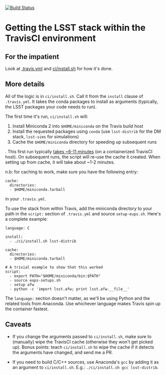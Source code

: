 [![Build Status](https://travis-ci.org/mjuric/lsst-travis-demo.svg?branch=master)](https://travis-ci.org/mjuric/lsst-travis-demo)

# Getting the LSST stack within the TravisCI environment

## For the impatient

Look at [.travis.yml](.travis.yml) and [ci/install.sh](ci/install.sh) for how it's done.

## More details

All of the logic is in `ci/install.sh`. Call it from the `install` clause of
`.travis.yml`.  It takes the conda packages to install as arguments
(typically, the LSST packages your code needs to run).

The first time it's run, `ci/install.sh` will:

 1. Install Miniconda 2 into `$HOME/miniconda` on the Travis build host
 1. Install the requested packages using `conda` (use `lsst-distrib` for the DM stack, `lsst-sims` for simulations)
 1. Cache the `$HOME/miniconda` directory for speeding up subsequent runs

. This first run typically [takes ~6-11 minutes](https://travis-ci.org/mjuric/lsst-travis-demo)
(on a containerized TravisCI host).  On subsequent runs, the script will
re-use the cache it created.  When setting up from cache, it will take about
~1-2 minutes.

n.b: for caching to work, make sure you have the following entry:
```
cache:
  directories:
  - $HOME/miniconda.tarball
```
in your `.travis.yml`. 

To use the stack from within Travis, add the miniconda directory to your path in the
`script:` section of `.travis.yml` and source `setup-eups.sh`. Here's a complete example:
```
language: C

install:
  - ./ci/install.sh lsst-distrib

cache:
  directories:
  - $HOME/miniconda.tarball

# A trivial example to show that this worked
script:
  - export PATH="$HOME/miniconda/bin:$PATH"
  - source eups-setups.sh
  - setup afw
  - python -c 'import lsst.afw; print lsst.afw.__file__'
```

The `language:` section doesn't matter, as we'll be using Python and the
related tools from Anaconda.  Use whichever language makes Travis spin up
the container fastest.

## Caveats

* If you change the arguments passed to `ci/install.sh`, make sure to
  (manually) wipe the TravisCI cache (otherwise they won't get picked up). 
  Bonus points: teach `ci/install.sh` to wipe the cache if it detects the
  arguments have changed, and send me a PR.

* If you need to build C/C++ sources, use Anaconda's `gcc` by adding it
  as an argument to `ci/install.sh`. E.g.: `./ci/install.sh gcc lsst-distrib`.

